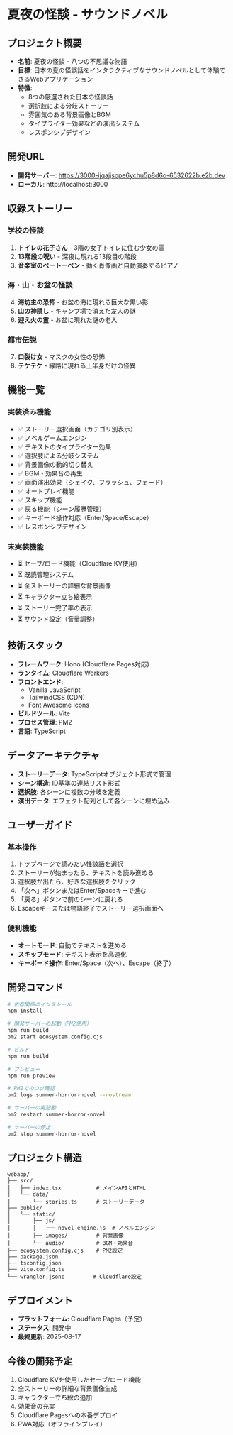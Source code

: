 # 夏夜の怪談 - サウンドノベル

## プロジェクト概要
- **名前**: 夏夜の怪談 - 八つの不思議な物語
- **目標**: 日本の夏の怪談話をインタラクティブなサウンドノベルとして体験できるWebアプリケーション
- **特徴**: 
  - 8つの厳選された日本の怪談話
  - 選択肢による分岐ストーリー
  - 雰囲気のある背景画像とBGM
  - タイプライター効果などの演出システム
  - レスポンシブデザイン

## 開発URL
- **開発サーバー**: https://3000-ijqajjsope6ychu5p8d6o-6532622b.e2b.dev
- **ローカル**: http://localhost:3000

## 収録ストーリー

### 学校の怪談
1. **トイレの花子さん** - 3階の女子トイレに住む少女の霊
2. **13階段の呪い** - 深夜に現れる13段目の階段
3. **音楽室のベートーベン** - 動く肖像画と自動演奏するピアノ

### 海・山・お盆の怪談
4. **海坊主の恐怖** - お盆の海に現れる巨大な黒い影
5. **山の神隠し** - キャンプ場で消えた友人の謎
6. **迎え火の霊** - お盆に現れた謎の老人

### 都市伝説
7. **口裂け女** - マスクの女性の恐怖
8. **テケテケ** - 線路に現れる上半身だけの怪異

## 機能一覧

### 実装済み機能
- ✅ ストーリー選択画面（カテゴリ別表示）
- ✅ ノベルゲームエンジン
- ✅ テキストのタイプライター効果
- ✅ 選択肢による分岐システム
- ✅ 背景画像の動的切り替え
- ✅ BGM・効果音の再生
- ✅ 画面演出効果（シェイク、フラッシュ、フェード）
- ✅ オートプレイ機能
- ✅ スキップ機能
- ✅ 戻る機能（シーン履歴管理）
- ✅ キーボード操作対応（Enter/Space/Escape）
- ✅ レスポンシブデザイン

### 未実装機能
- ⏳ セーブ/ロード機能（Cloudflare KV使用）
- ⏳ 既読管理システム
- ⏳ 全ストーリーの詳細な背景画像
- ⏳ キャラクター立ち絵表示
- ⏳ ストーリー完了率の表示
- ⏳ サウンド設定（音量調整）

## 技術スタック
- **フレームワーク**: Hono (Cloudflare Pages対応)
- **ランタイム**: Cloudflare Workers
- **フロントエンド**: 
  - Vanilla JavaScript
  - TailwindCSS (CDN)
  - Font Awesome Icons
- **ビルドツール**: Vite
- **プロセス管理**: PM2
- **言語**: TypeScript

## データアーキテクチャ
- **ストーリーデータ**: TypeScriptオブジェクト形式で管理
- **シーン構造**: ID基準の連結リスト形式
- **選択肢**: 各シーンに複数の分岐を定義
- **演出データ**: エフェクト配列として各シーンに埋め込み

## ユーザーガイド

### 基本操作
1. トップページで読みたい怪談話を選択
2. ストーリーが始まったら、テキストを読み進める
3. 選択肢が出たら、好きな選択肢をクリック
4. 「次へ」ボタンまたはEnter/Spaceキーで進む
5. 「戻る」ボタンで前のシーンに戻れる
6. Escapeキーまたは物語終了でストーリー選択画面へ

### 便利機能
- **オートモード**: 自動でテキストを進める
- **スキップモード**: テキスト表示を高速化
- **キーボード操作**: Enter/Space（次へ）、Escape（終了）

## 開発コマンド

```bash
# 依存関係のインストール
npm install

# 開発サーバーの起動（PM2使用）
npm run build
pm2 start ecosystem.config.cjs

# ビルド
npm run build

# プレビュー
npm run preview

# PM2でのログ確認
pm2 logs summer-horror-novel --nostream

# サーバーの再起動
pm2 restart summer-horror-novel

# サーバーの停止
pm2 stop summer-horror-novel
```

## プロジェクト構造

```
webapp/
├── src/
│   ├── index.tsx           # メインAPIとHTML
│   └── data/
│       └── stories.ts      # ストーリーデータ
├── public/
│   └── static/
│       ├── js/
│       │   └── novel-engine.js  # ノベルエンジン
│       ├── images/         # 背景画像
│       └── audio/          # BGM・効果音
├── ecosystem.config.cjs    # PM2設定
├── package.json
├── tsconfig.json
├── vite.config.ts
└── wrangler.jsonc         # Cloudflare設定
```

## デプロイメント
- **プラットフォーム**: Cloudflare Pages（予定）
- **ステータス**: 開発中
- **最終更新**: 2025-08-17

## 今後の開発予定
1. Cloudflare KVを使用したセーブ/ロード機能
2. 全ストーリーの詳細な背景画像生成
3. キャラクター立ち絵の追加
4. 効果音の充実
5. Cloudflare Pagesへの本番デプロイ
6. PWA対応（オフラインプレイ）
